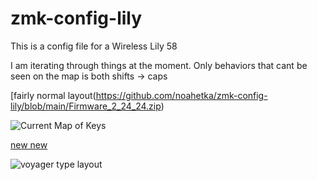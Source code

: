 # zmk-config-lily
This is a config file for a Wireless Lily 58

I am iterating through things at the moment. Only behaviors that cant be seen on the map is both shifts -> caps

[fairly normal layout(https://github.com/noahetka/zmk-config-lily/blob/main/Firmware_2_24_24.zip)

![Current Map of Keys](https://github.com/noahetka/zmk-config-lily/assets/27692471/756da628-01bb-4cdd-a166-e88241d3bf81)

[new new](https://github.com/noahetka/zmk-config-lily/blob/main/voyager_plus.zip)

![voyager type layout](https://github.com/noahetka/zmk-config-lily/assets/27692471/0c21506c-e2ad-4487-97a6-12a0c65df47c)
